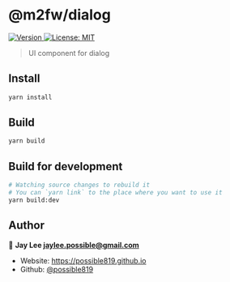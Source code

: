 <h1>@m2fw/dialog</h1>
<p>
  <a href="https://www.npmjs.com/package/@m2fw/dialog" target="_blank">
    <img alt="Version" src="https://img.shields.io/npm/v/@m2fw/table.svg">
  </a>
  <a href="#" target="_blank">
    <img alt="License: MIT" src="https://img.shields.io/badge/License-MIT-yellow.svg" />
  </a>
</p>

> UI component for dialog

## Install

```sh
yarn install
```

## Build

```sh
yarn build
```

## Build for development

```sh
# Watching source changes to rebuild it
# You can `yarn link` to the place where you want to use it
yarn build:dev
```

## Author

👤 **Jay Lee <jaylee.possible@gmail.com>**

- Website: https://possible819.github.io
- Github: [@possible819](https://github.com/possible819)
